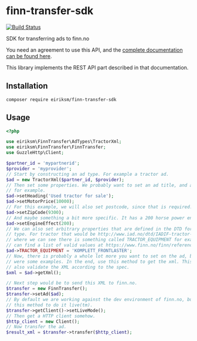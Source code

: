# finn-transfer-sdk
[![Build Status](https://travis-ci.org/eiriksm/finn-transfer-sdk.svg?branch=master)](https://travis-ci.org/eiriksm/finn-transfer-sdk)

SDK for transferring ads to finn.no

You need an agreement to use this API, and the [complete documentation can be found here](https://hjelpesenter.finn.no/hc/no/articles/303554-How-to-get-started-Import-Transfer-choices).

This library implements the REST API part described in that documentation.

## Installation

`composer require eiriksm/finn-transfer-sdk`

## Usage

```php
<?php

use eiriksm\FinnTransfer\AdTypes\TractorXml;
use eiriksm\FinnTransfer\FinnTransfer;
use GuzzleHttp\Client;

$partner_id = 'mypartnerid';
$provider = 'myprovider';
// Start by constructing an ad type. For example a tractor ad.
$ad = new TractorXml($partner_id, $provider);
// Then set some properties. We probably want to set an ad title, and a price,
// for example.
$ad->setHeading('Used tractor for sale');
$ad->setMotorPrice(10000);
// For this example, we will also set postcode, since that is required.
$ad->setZipCode(9300);
// And maybe something a bit more specific. It has a 200 horse power engine.
$ad->setEngineEffect(200);
// We can also set arbitrary properties that are defined in the DTD for this ad
// type. For tractor that would be http://www.iad.no/dtd/IADIF-tractor-21.dtd
// where we can see there is something called TRACTOR_EQUIPMENT for example. We
// can find a list of valid values at https://www.finn.no/finn/referencevalue?adType=TRACTOR&xmlCode=TRACTOR_EQUIPMENT
$ad->TRACTOR_EQUIPMENT = 'KOMPLETT_FRONTLASTER';
// Now, there is probably a whole lot more you want to set on the ad, but those
// were some examples. In the end, use this method to get the xml. This will
// also validate the XML according to the spec.
$xml = $ad->getXml();

// Next step would be to send this XML to finn.no.
$transfer = new FinnTransfer();
$transfer->setAd($ad);
// By default we are working against the dev environment of finn.no, but use
// this method to do it live(tm).
$transfer->getClient()->setLiveMode();
// Then get a HTTP client somehow.
$http_client = new Client();
// Now transfer the ad.
$result_xml = $transfer->transfer($http_client);
```
